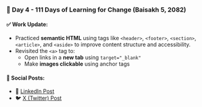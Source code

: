 ### 📅 Day 4 - 111 Days of Learning for Change (Baisakh 5, 2082)

#### ✅ Work Update:
- Practiced **semantic HTML** using tags like `<header>`, `<footer>`, `<section>`, `<article>`, and `<aside>` to improve content structure and accessibility.
- Revisited the `<a>` tag to:
  - Open links in a **new tab** using `target="_blank"`
  - Make **images clickable** using anchor tags

#### 🔗 Social Posts:
- 🔗 [LinkedIn Post](https://www.linkedin.com/posts/asishmehata48_111dayschallenge-codeforchange-day4learningforchange-activity-7318697797585715201-T_M5?utm_source=social_share_send&utm_medium=member_desktop_web&rcm=ACoAAE4mjrAB9_BoeSwyl03O7bLE0lxq24ikKMk)
- 🐦 [X (Twitter) Post](https://x.com/asish_mehata/status/1912934261851643992)